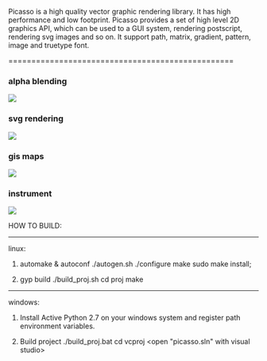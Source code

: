 Picasso is a high quality vector graphic rendering library. It has high performance and low footprint. Picasso provides a set of high level 2D graphics API, which can be used to a GUI system, rendering postscript, rendering svg images and so on. It support path, matrix, gradient, pattern, image and truetype font. 

=================================================
### **alpha blending**
![](https://github.com/onecoolx/picasso/blob/master/demos/flowers.png)

### **svg rendering**
![](https://github.com/onecoolx/picasso/blob/master/demos/tiger.png)

### **gis maps**
![](https://github.com/onecoolx/picasso/blob/master/demos/gis.png)

### **instrument**
![](https://github.com/onecoolx/picasso/blob/master/demos/clock.png)


HOW TO BUILD:

------------------------------------
linux:
1. automake & autoconf
./autogen.sh
./configure
make
sudo make install;

2. gyp build
./build_proj.sh
cd proj
make


------------------------------------
windows:
1. Install Active Python 2.7 on your windows system and register path environment variables.

2. Build project
./build_proj.bat
cd vcproj
<open "picasso.sln" with visual studio>
